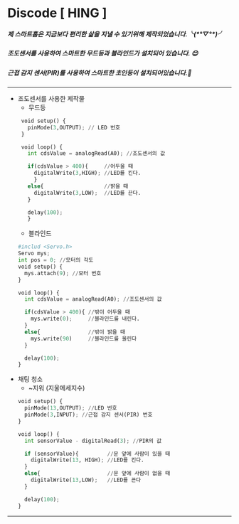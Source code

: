 # Discode [ HING ] 
 <h5>제 스마트홈은 지금보다 편리한 삶을 지낼 수 있기위해 제작되었습니다.╰(*°▽°*)╯</h5>
 <h5>조도센서를 사용하여 스마트한 무드등과 블라인드가 설치되어 있습니다. 😊</h5>
 <h5>근접 감지 센서(PIR)를 사용하여 스마트한 초인등이 설치되어있습니다.🤗</h5>
 
 <hr>
 
 
 
 * 조도센서를 사용한 제작물
   * 무드등
   ```python
    void setup() {
      pinMode(3,OUTPUT); // LED 번호
    }

    void loop() {
      int cdsValue = analogRead(A0); //조도센서의 값

      if(cdsValue > 400){     //어두울 때
        digitalWrite(3,HIGH); //LED를 킨다.
        }
      else{                   //밝을 때
        digitalWrite(3,LOW);  //LED를 끈다.
      }

      delay(100);
      }
     ```
   * 블라인드
    ```python 
    #includ <Servo.h> 
    Servo mys; 
    int pos = 0; //모터의 각도
    void setup() {
      mys.attach(9); //모터 번호
    }

    void loop() {
      int cdsValue = analogRead(A0); //조도센서의 값

      if(cdsValue > 400){ //밖이 어두울 때
        mys.write(0);     //블라인드를 내린다.
      }
      else{               //밖이 밝을 때
        mys.write(90)     //블라인드를 올린다
      }

      delay(100);
    }
    ```
 * 채팅 청소 
   * ~지워 (지울메세지수)
    ```python
    void setup() {
      pinMode(13,OUTPUT); //LED 번호
      pinMode(3,INPUT); //근접 감지 센서(PIR) 번호
    }

    void loop() {
      int sensorValue - digitalRead(3); //PIR의 값

      if (sensorValue){         //문 앞에 사람이 있을 때
        digitalWrite(13, HIGH); //LED를 킨다.
      }
      else{                     //문 앞에 사람이 없을 때
        digitalWrite(13,LOW);   //LED를 끈다
      }

      delay(100);
    }
    ```


<hr>

